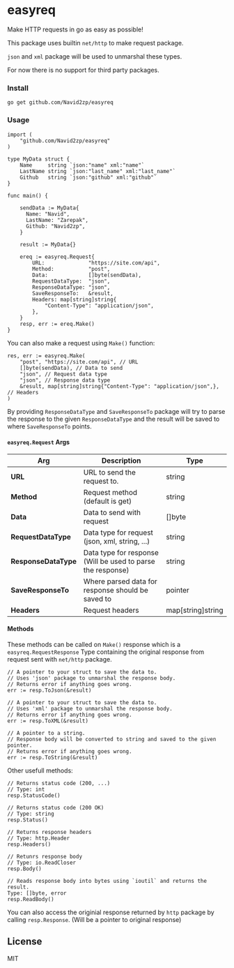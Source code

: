 # easyreq
Make HTTP requests in go as easy as possible!

This package uses builtin ```net/http``` to make request package.

`json` and `xml` package will be used to unmarshal these types.

For now there is no support for third party packages.

### Install
```
go get github.com/Navid2zp/easyreq
```

### Usage

```
import (
	"github.com/Navid2zp/easyreq"
)

type MyData struct {
	Name     string `json:"name" xml:"name"`
	LastName string `json:"last_name" xml:"last_name"`
	Github   string `json:"github" xml:"github"`
}

func main() {

    sendData := MyData{
      Name: "Navid",
      LastName: "Zarepak",
      Github: "Navid2zp",
    }
    
    result := MyData{}
    
    ereq := easyreq.Request{
		URL:              "https://site.com/api",
		Method:           "post",
		Data:             []byte(sendData),
		RequestDataType:  "json",
		ResponseDataType: "json",
		SaveResponseTo:   &result,
		Headers: map[string]string{
			"Content-Type": "application/json",
		},
	}
	resp, err := ereq.Make()
}
```

You can also make a request using ```Make()``` function:

```
res, err := easyreq.Make(
	"post", "https://site.com/api", // URL
	[]byte(sendData), // Data to send
	"json", // Request data type
	"json", // Response data type
	&result, map[string]string{"Content-Type": "application/json",}, // Headers
)
```

By providing ```ResponseDataType``` and ```SaveResponseTo``` package will try to parse the response to the given ```ResponseDataType``` and the result will be saved to where ```SaveResponseTo``` points.


#### ```easyreq.Request``` Args

|          Arg         |                            Description                      |          Type      |
|----------------------|-------------------------------------------------------------|--------------------|
|**URL**               | URL to send the request to.                                 | string           
|**Method**            | Request method (default is get)                             | string
|**Data**              | Data to send with request                                   | []byte
|**RequestDataType**   | Data type for request (json, xml, string, ...)              | string
|**ResponseDataType**  | Data type for response (Will be used to parse the response) | string
|**SaveResponseTo**    | Where parsed data for response should be saved to           | pointer
|**Headers**           | Request headers                                             | map[string]string



#### Methods

These methods can be called on ```Make()``` response which is a ```easyreq.RequestResponse``` Type containing the original response from request sent with ```net/http``` package.

```
// A pointer to your struct to save the data to.
// Uses 'json' package to unmarshal the response body.
// Returns error if anything goes wrong.
err := resp.ToJson(&result)

// A pointer to your struct to save the data to.
// Uses 'xml' package to unmarshal the response body.
// Returns error if anything goes wrong.
err := resp.ToXML(&result)

// A pointer to a string.
// Response body will be converted to string and saved to the given pointer.
// Returns error if anything goes wrong.
err := resp.ToString(&result)
```

Other usefull methods:
```
// Returns status code (200, ...)
// Type: int
resp.StatusCode()

// Returns status code (200 OK) 
// Type: string
resp.Status()

// Returns response headers
// Type: http.Header
resp.Headers()

// Retunrs response body
// Type: io.ReadCloser
resp.Body()

// Reads response body into bytes using `ioutil` and returns the result.
Type: []byte, error
resp.ReadBody()
```

You can also access the originial response returned by ```http``` package by calling ```resp.Response```. (Will be a pointer to original response)


License
----

MIT
